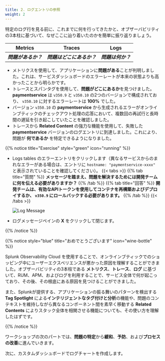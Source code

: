 ```yaml
---
title: 2. ログエントリの参照
weight: 2
---
```


特定のログ行を見る前に、これまでに何を行ってきたかと、オブザーバビリティの3本柱に基づいて、なぜここに辿り着いたのかを簡単に振り返りましょう。

| Metrics | Traces | Logs |
|:-------:|:------:|:----:|
| _**問題があるか？**_ | _**問題はどこにあるか？**_ | _**問題は何か？**_ |

* メトリクスを使用して、アプリケーションに**問題がある**ことが判明しました。これは、サービスダッシュボードのエラーレートが本来の状態よりも高かったことから明らかです。
* トレースとスパンタグを使用して、**問題がどこにあるか**を見つけました。 **paymentservice** は `v350.9` と `v350.10` の2つのバージョンで構成されており、 `v350.10` に対するエラーレートは **100%** でした。
* バージョン `v350.10` の **paymentservice** から生成されるエラーがオンラインブティックのチェックアウト処理の応答において、複数回の再試行と長時間の遅延を引き起こしていたことを確認しました。
* トレースから **Related Content** の強力な機能を使用して、失敗した **paymentservice** バージョンのログエントリに到達しました。これにより、問題が **何であるか** を特定できるようになりました。

{{% notice title="Exercise" style="green" icon="running" %}}

* Logs tables のエラーエントリをクリックします（異なるサービスからのまれなエラーがある場合は、エントリに `hostname: "paymentservice-xxxx"` と表示されていることを確認してください）。
{{< tabs >}}
{{% tab title="質問" %}}
**メッセージを踏まえ、問題を解決するためには開発チームに何を伝える必要がありますか？**
{{% /tab %}}
{{% tab title="回答" %}}
**開発チームは、有効なAPIトークンを使用してコンテナを再構築およびデプロイするか、 `v350.9` にロールバックする必要があります。**
{{% /tab %}}
{{< /tabs >}}

  ![Log Message](../images/log-observer-log-message.png)
* ログメッセージペインの **X** をクリックして閉じます。

{{% /notice %}}

{{% notice style="blue" title="おめでとうございます" icon="wine-bottle" %}}

Splunk Observability Cloud を使用することで、オンラインブティックでのショッピング中にユーザーエクスペリエンスが悪かった原因を理解することができました。オブザーバビリティの3本柱である **メトリクス**、**トレース**、**ログ** に基づいて、RUM、APM、およびログを利用することで、サービス全体で何が起こっており、その後、その根底にある原因を見つけることができました。

また、Splunkが提供する、アプリケーションの振る舞いのパターンを検出する **Tag Spotlight** による**インテリジェントなタグ付けと分析**の機能や、問題のコンテキストを維持しながら異なるコンポーネント間を素早く移動する **Related Contents** によりスタック全体を相関させる機能についても、その使い方を理解したはずです。

{{% /notice %}}

ワークショップの次のパートでは、**問題の特定**から**緩和**、**予防**、および**プロセスの改善**に進んでいきます。

次に、カスタムダッシュボードでログチャートを作成します。
